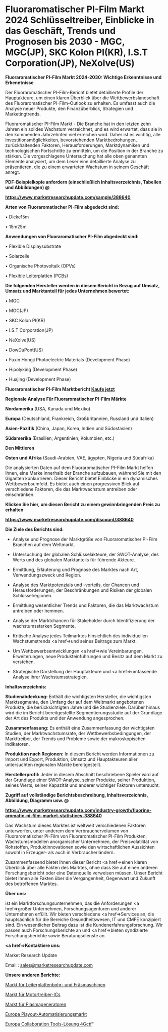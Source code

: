 # Fluoraromatischer PI-Film Markt 2024 Schlüsseltreiber, Einblicke in das Geschäft, Trends und Prognosen bis 2030 - MGC, MGC(JP), SKC Kolon PI(KR), I.S.T Corporation(JP), NeXolve(US)

<strong>Fluoraromatischer PI-Film Markt 2024-2030: Wichtige Erkenntnisse und Erkenntnisse</strong>

Der Fluoraromatischer PI-Film-Bericht bietet detaillierte Profile der Hauptakteure, um einen klaren Überblick über die Wettbewerbslandschaft des Fluoraromatischer PI-Film-Outlook zu erhalten. Es umfasst auch die Analyse neuer Produkte, den Finanzüberblick, Strategien und Marketingtrends.

Fluoraromatischer PI-Film Markt - Die Branche hat in den letzten zehn Jahren ein solides Wachstum verzeichnet, und es wird erwartet, dass sie in den kommenden Jahrzehnten viel erreichen wird. Daher ist es wichtig, alle Investitionsmöglichkeiten, bevorstehenden Marktbedrohungen, zurückhaltenden Faktoren, Herausforderungen, Marktdynamiken und technologischen Fortschritte zu ermitteln, um die Position in der Branche zu stärken. Die vorgeschlagene Untersuchung hat alle oben genannten Elemente analysiert, um dem Leser eine detaillierte Analyse zu präsentieren, die zu einem erwarteten Wachstum in seinem Geschäft anregt.



<strong><b>PDF-Beispielkopie anfordern (einschließlich Inhaltsverzeichnis, Tabellen und Abbildungen) @ </b></strong>

<strong><a href=https://www.marketresearchupdate.com/sample/388640>

<strong>https://www.marketresearchupdate.com/sample/388640</u></a></strong></strong>



<strong>Arten von Fluoraromatischer PI-Film abgedeckt sind:</strong>

• Dicke15m

• 15m25m



<strong>Anwendungen von Fluoraromatischer PI-Film abgedeckt sind:</strong>

• Flexible Displaysubstrate

• Solarzelle

• Organische Photovoltaik (OPVs)

• Flexible Leiterplatten (PCBs)



<strong>Die folgenden Hersteller werden in diesem Bericht in Bezug auf Umsatz, Umsatz und Marktanteil für jedes Unternehmen bewertet:</strong>

• MGC

• MGC(JP)

• SKC Kolon PI(KR)

• I.S.T Corporation(JP)

• NeXolve(US)

• DowDuPont(US)

• Fuxin Hongji Photoelectric Materials (Development Phase)

• Hipolyking (Development Phase)

• Huajing (Development Phase)



<strong>Fluoraromatischer PI-Film Marktbericht <a href=https://www.marketresearchupdate.com/buynow/388640>Kaufe jetzt</a></strong>



<strong>Regionale Analyse Für Fluoraromatischer PI-Film Märkte</strong>



<strong>Nordamerika</strong> (USA, Kanada und Mexiko)



<strong>Europa</strong> (Deutschland, Frankreich, Großbritannien, Russland und Italien)



<strong>Asien-Pazifik</strong> (China, Japan, Korea, Indien und Südostasien)



<strong>Südamerika</strong> (Brasilien, Argentinien, Kolumbien, etc.)



<strong>Den Mittleren</strong> 

<strong>Osten und Afrika</strong> (Saudi-Arabien, VAE, ägypten, Nigeria und Südafrika)

Die analysierten Daten auf dem Fluoraromatischer PI-Film Markt helfen Ihnen, eine Marke innerhalb der Branche aufzubauen, während Sie mit den Giganten konkurrieren. Dieser Bericht bietet Einblicke in ein dynamisches Wettbewerbsumfeld. Es bietet auch einen progressiven Blick auf verschiedene Faktoren, die das Marktwachstum antreiben oder einschränken.



<strong>Klicken Sie hier, um diesen Bericht zu einem gewinnbringenden Preis zu erhalten
</strong>

<strong><a href=https://www.marketresearchupdate.com/discount/388640>https://www.marketresearchupdate.com/discount/388640</b></u></strong></a>



<strong>Die Ziele des Berichts sind:</strong>

- Analyse und Prognose der Marktgröße von Fluoraromatischer PI-Film Branchen auf dem Weltmarkt.

- Untersuchung der globalen Schlüsselakteure, der SWOT-Analyse, des Werts und des globalen Marktanteils für führende Akteure.

- Ermittlung, Erläuterung und Prognose des Marktes nach Art, Verwendungszweck und Region.

- Analyse des Marktpotenzials und -vorteils, der Chancen und Herausforderungen, der Beschränkungen und Risiken der globalen Schlüsselregionen.

- Ermittlung wesentlicher Trends und Faktoren, die das Marktwachstum antreiben oder hemmen.

- Analyse der Marktchancen für Stakeholder durch Identifizierung der wachstumsstarken Segmente.

- Kritische Analyse jedes Teilmarktes hinsichtlich des individuellen Wachstumstrends <a href=>und</a> seines Beitrags zum Markt.

- Um Wettbewerbsentwicklungen <a href=>wie</a> Vereinbarungen, Erweiterungen, neue Produkteinführungen und Besitz auf dem Markt zu verstehen.

- Strategische Darstellung der Hauptakteure und <a href=>umfas</a>sende Analyse ihrer Wachstumsstrategien.



<strong>Inhaltsverzeichnis:</strong>



<strong>Studienabdeckung:</strong> Enthält die wichtigsten Hersteller, die wichtigsten Marktsegmente, den Umfang der auf dem Weltmarkt angebotenen Produkte, die berücksichtigten Jahre und die Studienziele. Darüber hinaus wird die im Bericht bereitgestellte Segmentierungsstudie auf der Grundlage der Art des Produkts und der Anwendung angesprochen.



<strong>Zusammenfassung:</strong> Es enthält eine Zusammenfassung der wichtigsten Studien, der Marktwachstumsrate, der Wettbewerbsbedingungen, der Markttreiber, der Trends und Probleme sowie der makroskopischen Indikatoren.



<strong>Produktion nach Regionen:</strong> In diesem Bericht werden Informationen zu Import und Export, Produktion, Umsatz und Hauptakteuren aller untersuchten regionalen Märkte bereitgestellt.



<strong>Herstellerprofil:</strong> Jeder in diesem Abschnitt beschriebene Spieler wird auf der Grundlage einer SWOT-Analyse, seiner Produkte, seiner Produktion, seines Werts, seiner Kapazität und anderer wichtiger Faktoren untersucht.



<strong><b>Zugriff auf vollständige Berichtsbeschreibung, Inhaltsverzeichnis, Abbildung, Diagramm usw. @ </b></strong>

<strong><a href=https://www.marketresearchupdate.com/industry-growth/fluorine-aromatic-pi-film-market-statistices-388640>https://www.marketresearchupdate.com/industry-growth/fluorine-aromatic-pi-film-market-statistices-388640</a></strong>

Das Wachstum dieses Marktes ist weltweit verschiedenen Faktoren unterworfen, unter anderem dem Verbrauchervolumen von Fluoraromatischer PI-Film von Fluoraromatischer PI-Film Produkten, Wachstumsmodellen anorganischer Unternehmen, der Preisvolatilität von Rohstoffen, Produktinnovationen sowie den wirtschaftlichen Aussichten sowohl in Erzeuger- als auch in Verbraucherländern.

Zusammenfassend bietet Ihnen dieser Bericht <a href=>einen</a> klaren Überblick über alle Fakten des Marktes, ohne dass Sie auf einen anderen Forschungsbericht oder eine Datenquelle verweisen müssen. Unser Bericht bietet Ihnen alle Fakten über die Vergangenheit, Gegenwart und Zukunft des betroffenen Marktes.



<strong>Über uns:</strong>

 ist ein Marktforschungsunternehmen, das die Anforderungen <a href=>großer</a> Unternehmen, Forschungsagenturen und anderer Unternehmen erfüllt. Wir bieten verschiedene <a href=>Services</a> an, die hauptsächlich für die Bereiche Gesundheitswesen, IT und CMFE konzipiert sind. Ein wesentlicher Beitrag dazu ist die Kundenerfahrungsforschung. Wir passen auch Forschungsberichte an und <a href=>bieten</a> syndizierte Forschungsberichte sowie Beratungsdienste an.



<strong><a href=>Kontaktiere uns:</a></strong>

Market Research Update

Email : sales@marketresearchupdate.com



<strong>Unsere anderen Berichte:</strong>

<a href=https://www.linkedin.com/pulse/pcb-drilling-milling-machine-market-2023-size>Markt für Leiterplattenbohr- und Fräsmaschinen</a>

<a href=https://www.linkedin.com/pulse/motor-driver-ic-market-2023-analysis-growth>Markt für Motortreiber-ICs</a>

<a href=https://www.linkedin.com/pulse/plasma-generator-market-size-trends-consumption>Markt für Plasmageneratoren</a>

<a href=https://www.linkedin.com/pulse/europe-playout-automation-market-2023-top-key>Europa Playout-Automatisierungsmarkt</a>

<a href=https://www.linkedin.com/pulse/europe-collaboration-tools-solution-4gctf/>Europa Collaboration Tools-Lösung 4Gctf</a>"
